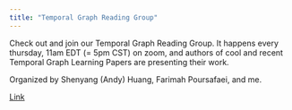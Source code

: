 ```yaml
---
title: "Temporal Graph Reading Group"
---
```


Check out and join our Temporal Graph Reading Group. It happens every thursday, 11am EDT (= 5pm CST) on zoom, and authors of cool and recent Temporal Graph Learning Papers are presenting their work.


Organized by Shenyang (Andy) Huang, Farimah Poursafaei, and me.

[Link](https://www.cs.mcgill.ca/~shuang43/rg.html)


